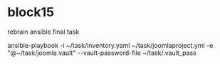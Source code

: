 # block15
rebrain ansible final task

ansible-playbook -i ~/task/inventory.yaml  ~/task/joomlaproject.yml -e "@~/task/joomla.vault" --vault-password-file ~/task/.vault_pass

